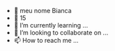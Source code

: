 - 👋 meu nome Bianca
- 👀 15
- 🌱 I’m currently learning ...
- 💞️ I’m looking to collaborate on ...
- 📫 How to reach me ...

<!---
biancaemilly123/biancaemilly123 is a ✨ special ✨ repository because its `README.md` (this file) appears on your GitHub profile.
You can click the Preview link to take a look at your changes.
--->
